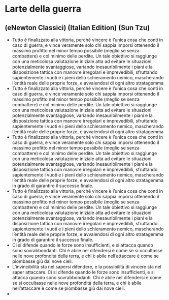 # Larte della guerra
## (eNewton Classici) (Italian Edition) (Sun Tzu)
- Tutto è finalizzato alla vittoria, perché vincere è l’unica cosa che conti in caso di guerra, e vince veramente solo chi sappia imporsi ottenendo il massimo profitto nel minor tempo possibile (meglio se senza combattere) e col minimo delle perdite. Un tale obiettivo si raggiunge con una meticolosa valutazione iniziale atta ad evitare le situazioni potenzialmente svantaggiose, variando inesauribilmente i piani e la disposizione tattica con manovre irregolari e imprevedibili, sfruttando sapientemente i vuoti e i pieni dello schieramento nemico, mascherando l’entità reale delle proprie forze, e avvalendosi di ogni altro stratagemma
- Tutto è finalizzato alla vittoria, perché vincere è l’unica cosa che conti in caso di guerra, e vince veramente solo chi sappia imporsi ottenendo il massimo profitto nel minor tempo possibile (meglio se senza combattere) e col minimo delle perdite. Un tale obiettivo si raggiunge con una meticolosa valutazione iniziale atta ad evitare le situazioni potenzialmente svantaggiose, variando inesauribilmente i piani e la disposizione tattica con manovre irregolari e imprevedibili, sfruttando sapientemente i vuoti e i pieni dello schieramento nemico, mascherando l’entità reale delle proprie forze, e avvalendosi di ogni altro stratagemma
- Tutto è finalizzato alla vittoria, perché vincere è l’unica cosa che conti in caso di guerra, e vince veramente solo chi sappia imporsi ottenendo il massimo profitto nel minor tempo possibile (meglio se senza combattere) e col minimo delle perdite. Un tale obiettivo si raggiunge con una meticolosa valutazione iniziale atta ad evitare le situazioni potenzialmente svantaggiose, variando inesauribilmente i piani e la disposizione tattica con manovre irregolari e imprevedibili, sfruttando sapientemente i vuoti e i pieni dello schieramento nemico, mascherando l’entità reale delle proprie forze, e avvalendosi di ogni altro stratagemma in grado di garantire il successo finale.
- Tutto è finalizzato alla vittoria, perché vincere è l’unica cosa che conti in caso di guerra, e vince veramente solo chi sappia imporsi ottenendo il massimo profitto nel minor tempo possibile (meglio se senza combattere) e col minimo delle perdite. Un tale obiettivo si raggiunge con una meticolosa valutazione iniziale atta ad evitare le situazioni potenzialmente svantaggiose, variando inesauribilmente i piani e la disposizione tattica con manovre irregolari e imprevedibili, sfruttando sapientemente i vuoti e i pieni dello schieramento nemico, mascherando l’entità reale delle proprie forze, e avvalendosi di ogni altro stratagemma in grado di garantire il successo finale.
- Ci si difende quando le forze sono insufficienti, e si attacca quando sono sovrabbondanti. Chi è abile nel difendersi è come se si occultasse nelle nove profondità della terra, e chi è abile nell’attaccare è come se piombasse giù dai nove cieli.
- L’invincibilità sta nel sapersi difendere, e la possibilità di vincere sta nel saper attaccare. Ci si difende quando le forze sono insufficienti, e si attacca quando sono sovrabbondanti. Chi è abile nel difendersi è come se si occultasse nelle nove profondità della terra, e chi è abile nell’attaccare è come se piombasse giù dai nove cieli.
- 
